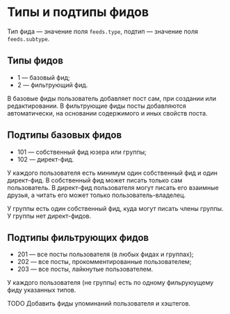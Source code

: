 # Типы и подтипы фидов

Тип фида — значение поля `feeds.type`, подтип — значение поля `feeds.subtype`.

## Типы фидов

- 1 — базовый фид;
- 2 — фильтрующий фид.

В базовые фиды пользователь добавляет пост сам, при создании или редактировании. В фильтрующие фиды посты добавляются автоматически, на основании содержимого и иных свойств поста.

## Подтипы базовых фидов

- 101 — собственный фид юзера или группы;
- 102 — директ-фид.

У каждого пользователя есть минимум один собственный фид и один директ-фид. В собственный фид может писать только сам пользователь. В директ-фид пользователя могут писать его взаимные друзья, а читать его может только пользователь-владелец.

У группы есть один собственный фид, куда могут писать члены группы. У группы нет директ-фидов.

## Подтипы фильтрующих фидов

- 201 — все посты пользователя (в любых фидах и группах);
- 202 — все посты, прокомментированные пользователем;
- 203 — все посты, лайкнутые пользователем.

У каждого пользователя (не группы) есть по одному фильруюущему фиду указанных типов.

TODO Добавить фиды упоминаний пользователя и хэштегов.
